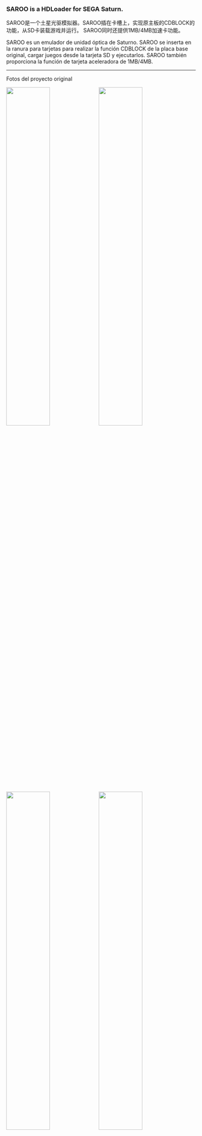 
### SAROO is a HDLoader for SEGA Saturn.

SAROO是一个土星光驱模拟器。SAROO插在卡槽上，实现原主板的CDBLOCK的功能，从SD卡装载游戏并运行。
SAROO同时还提供1MB/4MB加速卡功能。

SAROO es un emulador de unidad óptica de Saturno. SAROO se inserta en la ranura para tarjetas para realizar la función CDBLOCK de la placa base original, cargar juegos desde la tarjeta SD y ejecutarlos.
SAROO también proporciona la función de tarjeta aceleradora de 1MB/4MB.

--------
Fotos del proyecto original

<img src="doc/saroo_v12_top.jpg" width=48%/>  <img src="doc/saroo_v12_bot.jpg" width=48%/>
<img src="doc/saroo_scr1.png" width=48%/>  <img src="doc/saroo_scr2.png" width=48%/>
<img src="doc/saroo_dev1.png"/>
<img src="doc/saroo_devhw.jpg"/>


--------
### 开发历史

#### V1.0
最初的SAROO仅仅是在常见的usbdevcart上增加了一个usbhost接口。需要对游戏主程序进行破解，将对CDBLOCK的操作转化为对U盘的操作。
这种方式需要针对每一个游戏做修改，不具备通用性。性能与稳定性也有很大问题。只有很少的几个游戏通过这种方式跑起来了。
(V1.0相关的文件未包括在本项目中)

El SAROO original acaba de agregar una interfaz usbhost al usbdevcart común. Es necesario descifrar el programa principal del juego y convertir la operación de CDBLOCK en la operación del disco U.
Este método debe modificarse para cada juego y no es universal. También existen grandes problemas con el rendimiento y la estabilidad. Sólo unos pocos juegos se han lanzado de esta manera.
(Los archivos relacionados con V1.0 no están incluidos en este proyecto)


#### V1.1
新版本做了全新的设计。采用FPGA+MCU的方式。FPGA(EP4CE6)用来实现CDBLOCK的硬件接口，MCU(STM32F103)运行固件来处理各种CDBLOCK命令。
这个版本基本达到了预期的目的，也有游戏几乎能运行了。但也有一个致命的问题: 随机的数据错误。在播放片头动画时会出现各种马赛克，
并最终死掉。这个问题很难调试定位。这导致了本项目停滞了很长时间。

La nueva versión tiene un diseño completamente nuevo. Adopte el método FPGA+MCU. FPGA (EP4CE6) se utiliza para implementar la interfaz de hardware de CDBLOCK y MCU (STM32F103) ejecuta firmware para procesar varios comandos de CDBLOCK.
Esta versión básicamente logra el propósito previsto y algunos juegos casi pueden ejecutarse. Pero también hay un problema fatal: los errores aleatorios de datos. Aparecerán varios mosaicos al reproducir la animación del título.
y finalmente murió. Este problema es difícil de depurar y localizar. Esto provocó que el proyecto se paralizara durante mucho tiempo.


#### V1.2
1.2版本是1.1版本的bugfix与性能提升，使用了更高性能的MCU:STM32H750。它频率足够高(400MHz)，内部有足够大的SRAM，可以容纳完整的CDC缓存。
FPGA内部也经过重构，抛弃了qsys系统，使用自己实现的SDRAM与总线结构。这个版本不负众望，已经是接近完美的状态了。
同时，通过把FPGA与MCU固件逆移植到V1.1硬件之上，V1.1也基本达到了V1.2的性能了。

La versión 1.2 es una corrección de errores y una mejora del rendimiento de la versión 1.1, utilizando una MCU de mayor rendimiento: STM32H750. Tiene una frecuencia lo suficientemente alta (400 MHz) y tiene suficiente SRAM en su interior para acomodar un caché CDC completo.
La FPGA también ha sido reestructurada internamente, abandonando el sistema qsys y utilizando su propia SDRAM y estructura de bus. Esta versión está a la altura de las expectativas y ya se encuentra en condiciones casi perfectas.
Al mismo tiempo, al trasladar el firmware FPGA y MCU al hardware V1.1, la V1.1 básicamente alcanzó el rendimiento de la V1.2.


--------
### 当前状态

测试的几十个游戏可以完美运行。  
1MB/4MB加速卡功能可以正常使用。  
SD卡支持FAT32/ExFAT文件系统。  
支持cue/bin格式的镜像文件。单bin或多bin。  
部分游戏会卡在加载/片头动画界面。  
部分游戏会卡在进行游戏时。  

### Estado actual

Decenas de juegos probados funcionaron perfectamente.
La función de tarjeta aceleradora de 1 MB/4 MB se puede utilizar normalmente.
La tarjeta SD admite el sistema de archivos FAT32/ExFAT.
Admite archivos de imagen en formato cue/bin. Contenedor único o contenedores múltiples.
Algunos juegos se atascarán en la interfaz de carga/animación de títulos.
Algunos juegos se atascarán mientras se juega.


--------
### 硬件与固件

原理图与PCB使用AltiumDesign14制作。  
V1.1版本需要飞线才能正常工作。不应该再使用这个版本了。  
V1.2版本仍然需要额外的一个上拉电阻以使用FPGA的AS配置方式。  

FPGA使用Quartus14.0开发。  

Firm_Saturn使用SaturnOrbit自带的SH-ELF编译器编译。  
Firm_v11使用MDK4编译。  
Firm_V12使用MDK5编译。  

### Hardware y firmware

El diagrama esquemático y la PCB se producen con AltiumDesign14.
La versión V1.1 requiere cables voladores para funcionar correctamente. Esta versión ya no debería usarse.
La versión V1.2 todavía requiere una resistencia pull-up adicional para usar el modo de configuración AS de la FPGA.

FPGA se desarrolla utilizando Quartus14.0.

Firm_Saturn se compila utilizando el compilador SH-ELF que viene con SaturnOrbit.
Firm_v11 se compila utilizando MDK4.
Firm_V12 se compila utilizando MDK5.


--------
### SD卡文件放置

<pre>
/ramimage.bin      ;Programa de firmware de Saturno.
/SAROO/ISO/        ;Almacena imágenes de juegos. Un juego por directorio. El nombre del directorio se mostrará en el menú.
/SAROO/update/     ;Almacena firmware para actualizaciones.
                   ;  FPGA: SSMaster.rbf
                   ;  MCU : ssmaster.bin
</pre>


--------
一些开发中的记录: [SAROO技术点滴](doc/SAROO技术点滴.txt)



